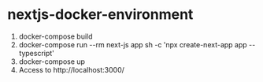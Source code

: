 # nextjs-docker-environment
1. docker-compose build
1. docker-compose run --rm next-js app sh -c 'npx create-next-app app --typescript'
1. docker-compose up
1. Access to http://localhost:3000/